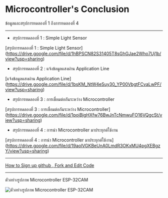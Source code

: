 # Microcontroller's Conclusion

ข้อมูลและสรุปการทดลองที่ 1 ถึงการทดลองที่ 4

-------------------------------

- สรุปการทดลองที่ 1 : Simple Light Sensor

[สรุปการทดลองที่ 1 : Simple Light Sensor] (https://drive.google.com/file/d/1hBPSCN82S31405T8sGhGJae2Who7Uj1b/view?usp=sharing)

- สรุปการทดลองที่ 2 : แจ้งข้อมูลแสงผ่าน Application Line

[แจ้งข้อมูลแสงผ่าน Application Line] (https://drive.google.com/file/d/1bsKM_NtW4eSuy30_YP00VbgtFCvaLwPF/view?usp=sharing)

- สรุปการทดลองที่ 3 : การเชื่อมต่อกันระหว่าง Microcontroller

[สรุปการทดลองที่ 3 : การเชื่อมต่อกันระหว่าง Microcontroller] (https://drive.google.com/file/d/1pojBjgHXfw76BwJnTcNmwuFO16VQgcSt/view?usp=sharing)

- สรุปการทดลองที่ 4 : การนำ Microcontroller มาประยุกต์ใช้งาน

[สรุปการทดลองที่ 4 : การนำ Microcontroller มาประยุกต์ใช้งาน] (https://drive.google.com/file/d/19aolVGKBeUnA0LmdR3OKxMU4pgXEBgzY/view?usp=sharing)

-------------------------------

[How to Sign up github , Fork and Edit Code](https://youtu.be/LFj6IsYDazE)

-------------------------------

ตัวอย่างรูปภาพ Microcontroller ESP-32CAM

![ตัวอย่างรูปภาพ Microcontroller ESP-32CAM](https://www.google.com/url?sa=i&url=https%3A%2F%2Fhackspace.raspberrypi.org%2Farticles%2Fesp32-cam-review&psig=AOvVaw2z2X4M2RfG9hZ5xLH_lAXX&ust=1587301313478000&source=images&cd=vfe&ved=0CAIQjRxqFwoTCMDFkbeE8ugCFQAAAAAdAAAAABAD)
